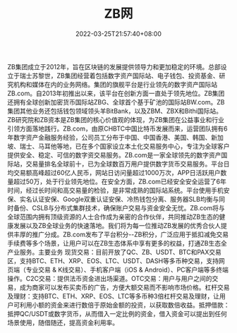 ﻿---
weight: 
title: "ZB网"
description: "ZB.com是一个全球化的数字货币国际站，目前已获得泰国和迪拜的国际站牌照，并且已在瑞士、加拿大、美国、曼谷、迪拜等地设立运营中心。ZB.com专注为全球客户提供安全、便捷和合规..."
date: 2022-03-25T21:57:40+08:00
lastmod: 2022-03-25T16:45:40+08:00
draft: false
authors: ["Metabd"]
featuredImage: "zbwang.webp"
link: ""
tags: ["交易所","ZB网"]
categories: ["navigation"]
navigation: ["交易所"]
lightgallery: true
toc: true
pinned: false
recommend: false
recommend1: false
---
ZB集团成立于2012年，旨在区块链的发展提供领导力和更加稳定的环境。总部设立于瑞士苏黎世，ZB集团经营着包括数字资产国际站、电子钱包、投资基金、研究机构和媒体在内的业务网络。集团的旗舰平台是行业领先的数字资产国际站ZB.com。自2013年初推出以来，该平台在创新方面一直处于领先地位。ZB集团还拥有全球创新加密货币国际站ZBG、全球首个基于矿池的国际站BW.com。ZB集团其他业务还包括钱包领域领头羊BitBank，以及ZBM、ZBX和Bithi国际站。ZB研究院和ZB资本是ZB集团的核心价值观的体现，为ZB集团在公益事业和行业引领方面落地践行。ZB.com，由原CHBTC中国比特币发展而来，运营团队拥有6年数字资产金融服务经验，公司员工分布于中国、中国香港、美国、韩国、新加坡、瑞士、马耳他等地，已在多个国家设立本土化交易服务中心，专注为全球客户提供安全、稳定、可信的数字资交易服务。ZB.com是一家全球领先的数字资产国际站，交易量排名全球前十，已为全球数百万用户提供数字货币交易服务。平台日均交易额高峰超过60亿人民币，网站日访问量超过1000万次，APP日活跃用户数量超过50万，处于行业领先地位。在安全方面，ZB.com已经安全安全运营了6年时间，经过长时间和高交易量的检验，是非常成熟的国际站系统。平台使用手机安保、实名认证安保、Google双重认证安保、冷热钱包分离、服务器SLB均衡与同时备份、CSLB与分布式集群技术，确保账户交易与资金安全无忧。ZB.com将与全球范围内拥有顶级资源的人士合作成为亲密的合作伙伴，共同推动ZB生态的健康发展以及ZB全球业务的快速落地。我们将为每一位推动ZB发展的优秀合伙人提供丰厚的推广分成。ZB.com发布了平台积分--ZB积分，广泛应用于抵扣减免交易手续费等多个场景，让用户可以在ZB生态体系中享有更多的权益，打通ZB生态全产业服务。主要业务
现货交易：目前开放了QC、ZB、USDT、BTC和PAX交易区，支持BTC、ETH、XRP、EOS、LTC、USDT、DASH等多币种交易，支持网页端（专业交易 & K线交易）、手机客户端（iOS & Android）、PC客户端等多终端操作。C2C交易：提供法币资金进出场渠道。OTC交易：用户与用户之间的交易，成为商家可以发布买卖币的广告，方便大额交易而不影响市场价格。杠杆交易及理财：支持BTC、ETH、XRP、EOS、LTC等多币种3倍杠杆交易及理财，让用户可利用小额的资金来进行数倍于原始金额的投资，以获取数倍收益。抵押借款：抵押QC/USDT或数字货币，从而借入一定比例的资金，借入资金可以提出到任何场景使用，随借随还，提高资金利用率。
